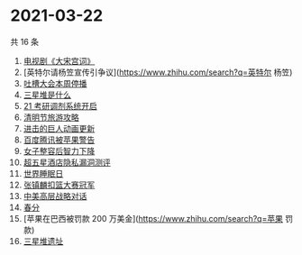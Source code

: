 # 2021-03-22

共 16 条

<!-- BEGIN ZHIHUSEARCH -->
<!-- 最后更新时间 Mon Mar 22 2021 13:15:28 GMT+0800 (China Standard Time) -->
1. [电视剧《大宋宫词》](https://www.zhihu.com/search?q=大宋宫词)
1. [英特尔请杨笠宣传引争议](https://www.zhihu.com/search?q=英特尔 杨笠)
1. [吐槽大会本周停播](https://www.zhihu.com/search?q=吐槽大会停播)
1. [三星堆是什么](https://www.zhihu.com/search?q=三星堆未解之谜)
1. [21 考研调剂系统开启](https://www.zhihu.com/search?q=考研调剂)
1. [清明节旅游攻略](https://www.zhihu.com/search?q=清明节适合去哪里旅游)
1. [进击的巨人动画更新](https://www.zhihu.com/search?q=进击的巨人)
1. [百度腾讯被苹果警告](https://www.zhihu.com/search?q=苹果)
1. [女子整容后智力下降](https://www.zhihu.com/search?q=整容)
1. [超五星酒店隐私漏洞测评](https://www.zhihu.com/search?q=酒店)
1. [世界睡眠日](https://www.zhihu.com/search?q=世界睡眠日)
1. [张镇麟扣篮大赛冠军](https://www.zhihu.com/search?q=扣篮大赛)
1. [中美高层战略对话](https://www.zhihu.com/search?q=中美对话)
1. [春分](https://www.zhihu.com/search?q=春分)
1. [苹果在巴西被罚款 200 万美金](https://www.zhihu.com/search?q=苹果 罚款)
1. [三星堆遗址](https://www.zhihu.com/search?q=三星堆新发现)
<!-- END ZHIHUSEARCH -->
